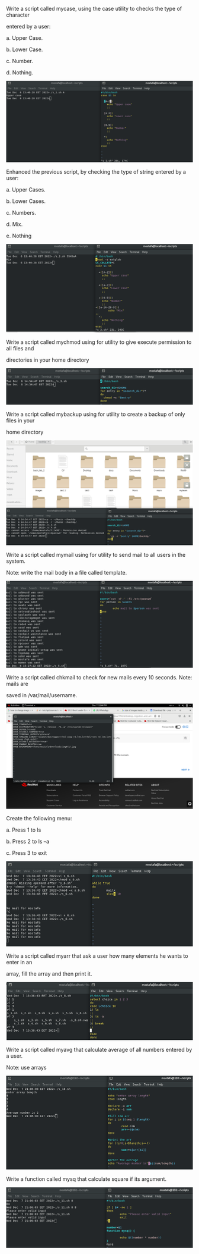 Write a script called mycase, using the case utility to checks the type of character

entered by a user:

a. Upper Case.

b. Lower Case.

c. Number.

d. Nothing.


![alt_text](images/image1.png "image_tooltip")


Enhanced the previous script, by checking the type of string entered by a user:

a. Upper Cases.

b. Lower Cases.

c. Numbers.

d. Mix.

e. Nothing


![alt_text](images/image2.png "image_tooltip")


Write a script called mychmod using for utility to give execute permission to all files and

directories in your home directory


![alt_text](images/image3.png "image_tooltip")


Write a script called mybackup using for utility to create a backup of only files in your

home directory


![alt_text](images/image4.png "image_tooltip")


Write a script called mymail using for utility to send mail to all users in the system.

Note: write the mail body in a file called template.


![alt_text](images/image5.png "image_tooltip")


Write a script called chkmail to check for new mails every 10 seconds. Note: mails are

saved in /var/mail/username.


![alt_text](images/image6.png "image_tooltip")


Create the following menu:

a. Press 1 to ls

b. Press 2 to ls –a

c. Press 3 to exit


![alt_text](images/image7.png "image_tooltip")


Write a script called myarr that ask a user how many elements he wants to enter in an

array, fill the array and then print it.


![alt_text](images/image8.png "image_tooltip")


Write a script called myavg that calculate average of all numbers entered by a user.

Note: use arrays


![alt_text](images/image9.png "image_tooltip")


Write a function called mysq that calculate square if its argument.


![alt_text](images/image10.png "image_tooltip")


